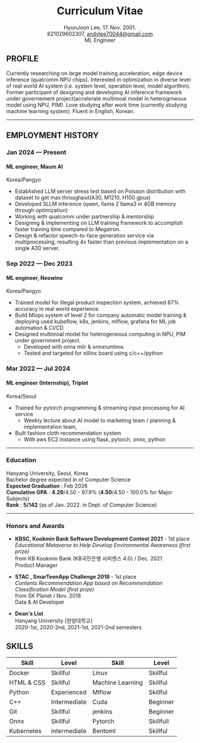 <div align="center">

# Curriculum Vitae
HyunJoon Lee, 17. Nov. 2001. <br>
821029602307, andylee70044@gmail.com <br>
ML Engineer

</div>

## PROFILE

Currently researching on large model training acceleration, edge device inference (qualcomm NPU chips). Interested in optimization in diverse level of real world AI system (i.e. system level, operation level, model algorithm). Former participant of designing and developing AI inference framework under governement project(accelerate multimoal model in heterogrneous model using NPU, PIM). Love studying after work time (currently studying machine learning system). Fluent in English, Korean.

---

## EMPLOYMENT HISTORY

### Jan 2024 — Present
#### ML engineer, Maum AI
Korea/Pangyo

- Established LLM server stress test based on Poisson distribution with dataset to get max throughput(A30, M1210, H100 gpus)
- Developed SLLM inference (qwen, llama 2 llama3 in 4GB memory through optimization)
- Working with qualcomm under partnership & mentorship
- Designing & implementing on LLM training framework to accomplish faster training time compared to Megatron.
- Design & refactor speech-to-face generation service via multiprocessing, resulting 4x faster than previous implementation on a single A30 server.

### Sep 2022 — Dec 2023
#### ML engineer, Neowine
Korea/Pangyo

- Trained model for illegal product inspection system, achieved 87% accuracy in real world experience.
- Build Mlops system of level 2 for company automatic model training & deploying used kubeflow, k8s, jenkins, mlflow, grafana for ML job automation & CI/CD
- Designed multimoal model for heterogeneous computing in NPU, PIM under government project.
  - Developed with onnx mlir & onnxruntime.
  - Tested and targeted for xillinx board using c/c++/python

### Mar 2022 — Jul 2024
#### ML engineer (Internship), Triplet
Korea/Seoul

- Trained for pytorch programming & streaming input processing for AI service
  - Weekly lecture about AI model to marketing team / planning & implementation team,
- Built fashion cloth recommendation system
  - With aws EC2 instance using flask, pytorch, onnx, python

---

### Education

Hanyang University, Seoul, Korea <br>
Bachelor degree expected in of Computer Science <br>
**Expected Graduation** : Feb 2026 <br>
**Cumulative GPA** : **4.29**/4.50 - 97.9% (**4.50**/4.50 - 100.0% for Major Subjects) <br>
**Rank** : **5/142** (as of Jan. 2022. in Dept. of Computer Science)

---
### Honors and Awards

- **KBSC, Kookmin Bank Software Development Contest 2021** - 1st place
<br> *Educational Metaverse to Help Develop Environmental Awareness (first prize)*
<br> from KB Kookmin Bank (KB국민은행 사피엔스 4.0) / Dec. 2021 
<br> Product Manager

- **STAC , SmarTeenApp Challenge 2018** - 1st place
<br> *Contents Recommendation App based on Recommendation Classification Model (first prize)*
<br> from SK Planet / Nov. 2018
<br> Data & AI Developer 


- **Dean's List** 
<br> Hanyang University (한양대학교)
<br> 2020-1st, 2020-2nd, 2021-1st, 2021-2nd semesters

## SKILLS

| Skill | Level | Skill | Level |
|-------|-------|-------|-------|
| Docker | Skillful | Linux | Skillful |
| HTML & CSS | Skillful | Machine Learning | Skillful | 
| Python | Experienced | Mlflow | Skillful |
| C++ | Intermediate | Cuda | Beginner |
| Git | Skillful | jenkins | Beginner |
| Onnx | Skillful | Pytorch | Skillfull |
| Kubernetes | intermediate | Bentoml | Skillful | 
